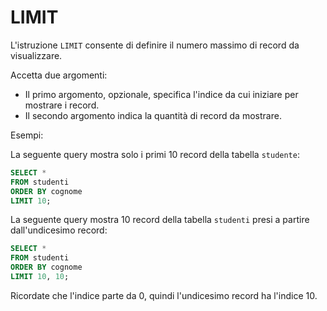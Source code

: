 # LIMIT

L'istruzione `LIMIT` consente di definire il numero massimo di record da visualizzare.

Accetta due argomenti:
- Il primo argomento, opzionale, specifica l'indice da cui iniziare per mostrare i record.
- Il secondo argomento indica la quantità di record da mostrare.

Esempi:

La seguente query mostra solo i primi 10 record della tabella `studente`:

```sql
SELECT *
FROM studenti
ORDER BY cognome
LIMIT 10;
```

La seguente query mostra 10 record della tabella `studenti` presi a partire dall'undicesimo record:

```sql
SELECT *
FROM studenti
ORDER BY cognome
LIMIT 10, 10;
```

Ricordate che l'indice parte da 0, quindi l'undicesimo record ha l'indice 10.
